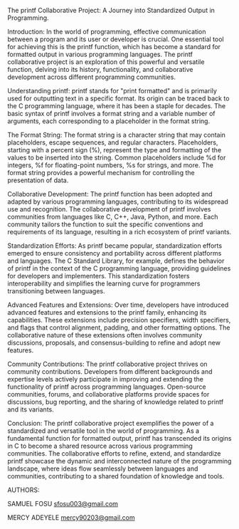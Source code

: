 The printf Collaborative Project: A Journey into Standardized Output in Programming.

Introduction:
In the world of programming, effective communication between a program and its user or developer is crucial. One essential tool for achieving this is the printf function, which has become a standard for formatted output in various programming languages. The printf collaborative project is an exploration of this powerful and versatile function, delving into its history, functionality, and collaborative development across different programming communities.

Understanding printf:
printf stands for "print formatted" and is primarily used for outputting text in a specific format. Its origin can be traced back to the C programming language, where it has been a staple for decades. The basic syntax of printf involves a format string and a variable number of arguments, each corresponding to a placeholder in the format string.

The Format String:
The format string is a character string that may contain placeholders, escape sequences, and regular characters. Placeholders, starting with a percent sign (%), represent the type and formatting of the values to be inserted into the string. Common placeholders include %d for integers, %f for floating-point numbers, %s for strings, and more. The format string provides a powerful mechanism for controlling the presentation of data.

Collaborative Development:
The printf function has been adopted and adapted by various programming languages, contributing to its widespread use and recognition. The collaborative development of printf involves communities from languages like C, C++, Java, Python, and more. Each community tailors the function to suit the specific conventions and requirements of its language, resulting in a rich ecosystem of printf variants.

Standardization Efforts:
As printf became popular, standardization efforts emerged to ensure consistency and portability across different platforms and languages. The C Standard Library, for example, defines the behavior of printf in the context of the C programming language, providing guidelines for developers and implementers. This standardization fosters interoperability and simplifies the learning curve for programmers transitioning between languages.

Advanced Features and Extensions:
Over time, developers have introduced advanced features and extensions to the printf family, enhancing its capabilities. These extensions include precision specifiers, width specifiers, and flags that control alignment, padding, and other formatting options. The collaborative nature of these extensions often involves community discussions, proposals, and consensus-building to refine and adopt new features.

Community Contributions:
The printf collaborative project thrives on community contributions. Developers from different backgrounds and expertise levels actively participate in improving and extending the functionality of printf across programming languages. Open-source communities, forums, and collaborative platforms provide spaces for discussions, bug reporting, and the sharing of knowledge related to printf and its variants.

Conclusion:
The printf collaborative project exemplifies the power of a standardized and versatile tool in the world of programming. As a fundamental function for formatted output, printf has transcended its origins in C to become a shared resource across various programming communities. The collaborative efforts to refine, extend, and standardize printf showcase the dynamic and interconnected nature of the programming landscape, where ideas flow seamlessly between languages and communities, contributing to a shared foundation of knowledge and tools.


AUTHORS:

SAMUEL FOSU <sfosu003@gmail.com>

MERCY ADEYELE <mercy90203@gmail.com>

